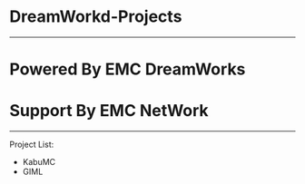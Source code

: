 # DreamWorkd-Projects
------------
# Powered By EMC DreamWorks
# Support By EMC NetWork
------------
Project List:
- KabuMC
- GIML
